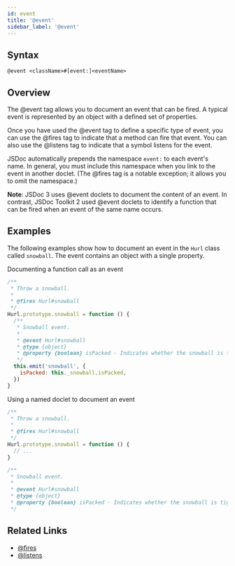 ```yaml
---
id: event
title: '@event'
sidebar_label: '@event'
---
```


## Syntax

`@event <className>#[event:]<eventName>`

## Overview

The @event tag allows you to document an event that can be fired. A typical event is represented by an object with a defined set of properties.

Once you have used the @event tag to define a specific type of event, you can use the @fires tag to indicate that a method can fire that event. You can also use the @listens tag to indicate that a symbol listens for the event.

JSDoc automatically prepends the namespace `event:` to each event's name. In general, you must include this namespace when you link to the event in another doclet. (The @fires tag is a notable exception; it allows you to omit the namespace.)

**Note**: JSDoc 3 uses @event doclets to document the content of an event. In contrast, JSDoc Toolkit 2 used @event doclets to identify a function that can be fired when an event of the same name occurs.

## Examples

The following examples show how to document an event in the `Hurl` class called `snowball`. The event contains an object with a single property.

Documenting a function call as an event

```js
/**
 * Throw a snowball.
 *
 * @fires Hurl#snowball
 */
Hurl.prototype.snowball = function () {
  /**
   * Snowball event.
   *
   * @event Hurl#snowball
   * @type {object}
   * @property {boolean} isPacked - Indicates whether the snowball is tightly packed.
   */
  this.emit('snowball', {
    isPacked: this._snowball.isPacked,
  })
}
```

Using a named doclet to document an event

```js
/**
 * Throw a snowball.
 *
 * @fires Hurl#snowball
 */
Hurl.prototype.snowball = function () {
  // ...
}

/**
 * Snowball event.
 *
 * @event Hurl#snowball
 * @type {object}
 * @property {boolean} isPacked - Indicates whether the snowball is tightly packed.
 */
```

## Related Links

- [@fires](./fires.md)
- [@listens](./listens.md)
